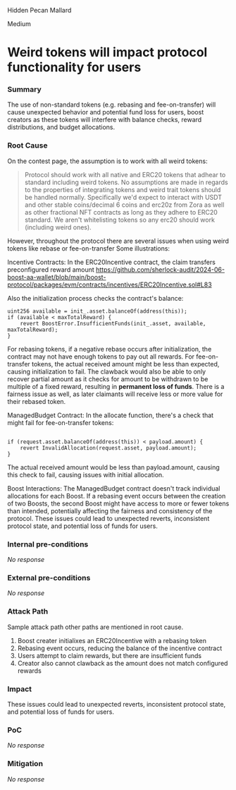 Hidden Pecan Mallard

Medium

# Weird tokens will impact protocol functionality for users

### Summary

The use of non-standard tokens (e.g. rebasing and fee-on-transfer) will cause unexpected behavior and potential fund loss for users, boost creators as these tokens will interfere with balance checks, reward distributions, and budget allocations.


### Root Cause

On the contest page, the assumption is to work with all weird tokens:

> Protocol should work with all native and ERC20 tokens that adhear to standard including weird tokens. No assumptions are made in regards to the properties of integrating tokens and weird trait tokens should be handled normally. Specifically we'd expect to interact with USDT and other stable coins/decimal 6 coins and erc20z from Zora as well as other fractional NFT contracts as long as they adhere to ERC20 standard. We aren't whitelisting tokens so any erc20 should work (including weird ones).

However, throughout the protocol there are several issues when using weird tokens like rebase or fee-on-transfer
Some illustrations:

Incentive Contracts:
In the ERC20Incentive contract, the claim transfers preconfigured reward amount
https://github.com/sherlock-audit/2024-06-boost-aa-wallet/blob/main/boost-protocol/packages/evm/contracts/incentives/ERC20Incentive.sol#L83

Also the initialization process checks the contract's balance:
```solidity
uint256 available = init_.asset.balanceOf(address(this));
if (available < maxTotalReward) {
    revert BoostError.InsufficientFunds(init_.asset, available, maxTotalReward);
}
```
For rebasing tokens, if a negative rebase occurs after initialization, the contract may not have enough tokens to pay out all rewards. For fee-on-transfer tokens, the actual received amount might be less than expected, causing initialization to fail.
The clawback would also be able to only recover partial amount as it checks for amount to be withdrawn to be multiple of a fixed reward, resulting in **permanent loss of funds**. There is a fairness issue as well, as later claimants will receive less or more value for their rebased token.


ManagedBudget Contract:
In the allocate function, there's a check that might fail for fee-on-transfer tokens:
```solidity

if (request.asset.balanceOf(address(this)) < payload.amount) {
    revert InvalidAllocation(request.asset, payload.amount);
}
```
The actual received amount would be less than payload.amount, causing this check to fail, causing issues with initial allocation.

Boost Interactions:
The ManagedBudget contract doesn't track individual allocations for each Boost. If a rebasing event occurs between the creation of two Boosts, the second Boost might have access to more or fewer tokens than intended, potentially affecting the fairness and consistency of the protocol.
These issues could lead to unexpected reverts, inconsistent protocol state, and potential loss of funds for users.

### Internal pre-conditions

_No response_

### External pre-conditions

_No response_

### Attack Path

Sample attack path other paths are mentioned in root cause.
1. Boost creater initialixes an ERC20Incentive with a rebasing token
2. Rebasing event occurs, reducing the balance of the incentive contract
3. Users attempt to claim rewards, but there are insufficient funds
4. Creator also cannot clawback as the amount does not match configured rewards

### Impact

These issues could lead to unexpected reverts, inconsistent protocol state, and potential loss of funds for users.


### PoC

_No response_

### Mitigation

_No response_